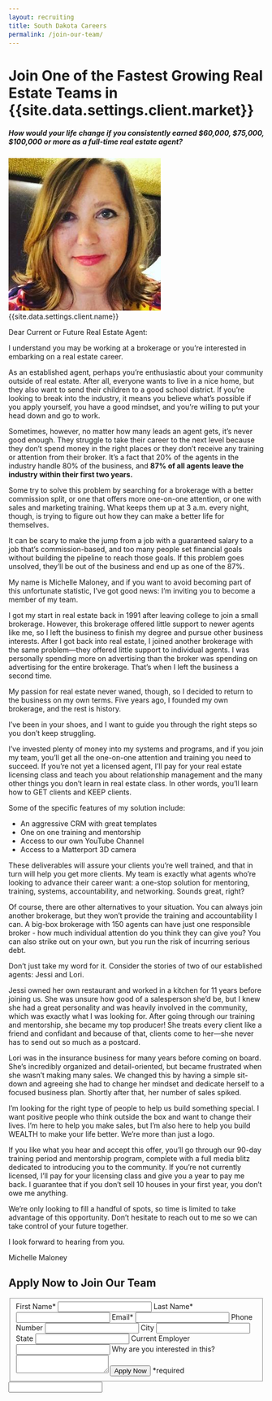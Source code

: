 ```yaml
---
layout: recruiting
title: South Dakota Careers
permalink: /join-our-team/
---
```


<div class="recruiting-page">
<h1 class="join-us">Join One of the Fastest Growing Real Estate Teams in {{site.data.settings.client.market}}</h1>
<h5 class="join-us-subtitle">How would your life change if you consistently earned $60,000, $75,000, $100,000 or more as a full-time real estate agent?</h5>
<div class="recruiting-photo">
<span class="client-image-container">
<img src="/img/headshot.jpeg" alt="{{site.data.settings.client.name}}" class="client-image"/>
</span>
<figcaption class="caption">{{site.data.settings.client.name}}</figcaption>
</div>


<p>Dear Current or Future Real Estate Agent: </p>

<p>I understand you may be working at a brokerage or you’re interested in embarking on a real estate career. </p>

<p>As an established agent, perhaps you’re enthusiastic about your community outside of real estate. After all, everyone wants to live in a nice home, but they also want to send their children to a good school district. If you’re looking to break into the industry, it means you believe what’s possible if you apply yourself, you have a good mindset, and you’re willing to put your head down and go to work. </p>

<p>Sometimes, however, no matter how many leads an agent gets, it’s never good enough. They struggle to take their career to the next level because they don’t spend money in the right places or they don’t receive any training or attention from their broker. It’s a fact that 20% of the agents in the industry handle 80% of the business, and <strong>87% of all agents leave the industry within their first two years.</strong> </p>

<p>Some try to solve this problem by searching for a brokerage with a better commission split, or one that offers more one-on-one attention, or one with sales and marketing training. What keeps them up at 3 a.m. every night, though, is trying to figure out how they can make a better life for themselves. </p>

<p>It can be scary to make the jump from a job with a guaranteed salary to a job that’s commission-based, and too many people set financial goals without building the pipeline to reach those goals. If this problem goes unsolved, they’ll be out of the business and end up as one of the 87%.</p>

<p>My name is Michelle Maloney, and if you want to avoid becoming part of this unfortunate statistic, I’ve got good news: I’m inviting you to become a member of my team. </p>

<p>I got my start in real estate back in 1991 after leaving college to join a small brokerage. However, this brokerage offered little support to newer agents like me, so I left the business to finish my degree and pursue other business interests. After I got back into real estate, I joined another brokerage with the same problem—they offered little support to individual agents. I was personally spending more on advertising than the broker was spending on advertising for the entire brokerage. That’s when I left the business a second time.</p>

<p>My passion for real estate never waned, though, so I decided to return to the business on my own terms. Five years ago, I founded my own brokerage, and the rest is history. </p>

<p>I’ve been in your shoes, and I want to guide you through the right steps so you don’t keep struggling. </p>

<p>I’ve invested plenty of money into my systems and programs, and if you join my team, you’ll get all the one-on-one attention and training you need to succeed. If you’re not yet a licensed agent, I’ll pay for your real estate licensing class and teach you about relationship management and the many other things you don’t learn in real estate class. In other words, you’ll learn how to GET clients and KEEP clients. </p>

<p>Some of the specific features of my solution include:
<ul class="indent">
<li>An aggressive CRM with great templates</li>
<li>One on one training and mentorship</li>
<li>Access to our own YouTube Channel</li>
<li>Access to a Matterport 3D camera</li>
</ul></p>

<p>These deliverables will assure your clients you’re well trained, and that in turn will help you get more clients. My team is exactly what agents who’re looking to advance their career want: a one-stop solution for mentoring, training, systems, accountability, and networking. Sounds great, right?</p>

<p>Of course, there are other alternatives to your situation. You can always join another brokerage, but they won’t provide the training and accountability I can. A big-box brokerage with 150 agents can have just one responsible broker - how much individual attention do you think they can give you? You can also strike out on your own, but you run the risk of incurring serious debt.</p>

<p>Don’t just take my word for it. Consider the stories of two of our established agents: Jessi and Lori. </p>

<p>Jessi owned her own restaurant and worked in a kitchen for 11 years before joining us. She was unsure how good of a salesperson she’d be, but I knew she had a great personality and was heavily involved in the community, which was exactly what I was looking for. After going through our training and mentorship, she became my top producer! She treats every client like a friend and confidant and because of that, clients come to her—she never has to send out so much as a postcard. </p>

<p>Lori was in the insurance business for many years before coming on board. She’s incredibly organized and detail-oriented, but became frustrated when she wasn’t making many sales. We changed this by having a simple sit-down and agreeing she had to change her mindset and dedicate herself to a focused business plan. Shortly after that, her number of sales spiked. </p>

<p>I’m looking for the right type of people to help us build something special. I want positive people who think outside the box and want to change their lives. I’m here to help you make sales, but I’m also here to help you build WEALTH to make your life better.  We’re more than just a logo. </p>

<p>If you like what you hear and accept this offer, you’ll go through our 90-day training period and mentorship program, complete with a full media blitz dedicated to introducing you to the community. If you’re not currently licensed, I’ll pay for your licensing class and give you a year to pay me back. I guarantee that if you don’t sell 10 houses in your first year, you don’t owe me anything.</p>

<p>We’re only looking to fill a handful of spots, so time is limited to take advantage of this opportunity. Don’t hesitate to reach out to me so we can take control of your future together.</p>

<p>I look forward to hearing from you. </p>

<p>Michelle Maloney </p>



<h2 class="recruiting">Apply Now to Join Our Team</h2>

<form method="post" class="home-value cta-forms" action="https://formspree.io/{{site.data.settings.client.email}}" onsubmit="return setReturn()">
					<fieldset><label for="firstname">First Name*</label> <input type="text" required="" name="firstname" /> <label for="lastname">Last Name*</label> <input type="text" required="" name="lastname" /> <label for="email">Email*</label> <input type="text" name="name" /> <label for="phone">Phone Number </label> <input type="tel" name="phone" />
						<!--base32-c9gq6t9k68pkcd3jcwpp4rbkcmtk4-base32--><label for="city">City </label> <input type="text" name="city" /> <label for="state">State </label> <input type="text" name="state" /> <label for="employer">Current Employer </label> <input type="text" name="employer" /> <label for="message">Why are you interested in this? </label><textarea name="employer"></textarea>
						<!--base32-c9gq6t9k68pk8cbme5gq4uv4cguqachj70r2urk1edjk6cg-base32--><input class="submit light-light" type="submit" value="Apply Now" name="submitrecruitingForm" /> <span class="asterisk">*required</span></fieldset>
					<!--base32-c9gq6t9k68pk8c9he1t7cxkecdkpedhpe9h6at3me5r7ee1kddhpwx9q71up4tb3f1u6mc3mdcwp6vkg6rw3gc1dc9gq6t9k68-base32-->
					<div class="hidden"><input type="hidden" value="{{site.data.settings.client.email}}" name="_to" /> <input type="hidden" value="Recruiting Contact Request Message From Your Vyral Careers and Training Video Blog" name="_subject" /> <input type="text" name="_gotcha" /></div>
				</form>
</div>

